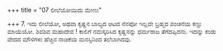 +++
title = "07 ಲೀಲೆಯೋಯಿದು ಮೇಣು"

+++
7. ಇದು ಲೀಲೆಯೋ, ಅಥವಾ ಕೃಷ್ಣನ ಬಾಲ್ಯದ ಆಟದ ನೆನಪೋ ಇಲ್ಲವೇ ಬ್ರಹ್ಮದ ವಂಚನೆಯ ಕಣ್ಣು ಮಾಯೆಯೋ. ಶಿವಶಿವ ಮಹಾದೇವ ! ಕಾಲಿಗೆ ನಮಸ್ಕರಿಸಿದ ಕೃಷ್ಣನನ್ನು ಧರ್ಮರಾಜ ತೆಗೆದಪ್ಪಿದನು. ಇದನ್ನು ಕಂಡು ವೇದದ ಮೌಳಿಗಳು ಹೆಚ್ಚಿನ ನಾಚಿಕೆಯ ಮನಸ್ಸಿನಿಂದ ತಲೆಬಾಗಿದವು.